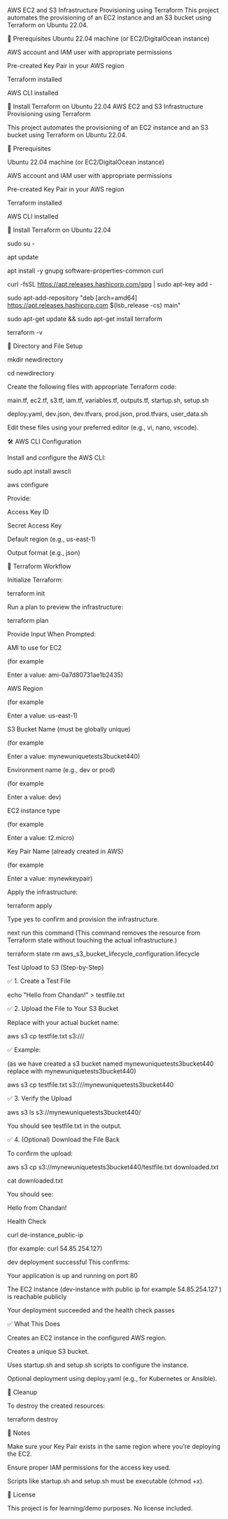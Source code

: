 
AWS EC2 and S3 Infrastructure Provisioning using Terraform
This project automates the provisioning of an EC2 instance and an S3 bucket using Terraform on Ubuntu 22.04.

🔧 Prerequisites
Ubuntu 22.04 machine (or EC2/DigitalOcean instance)

AWS account and IAM user with appropriate permissions

Pre-created Key Pair in your AWS region

Terraform installed

AWS CLI installed

🧱 Install Terraform on Ubuntu 22.04
AWS EC2 and S3 Infrastructure Provisioning using Terraform

This project automates the provisioning of an EC2 instance and an S3 bucket using Terraform on Ubuntu 22.04.

🔧 Prerequisites

Ubuntu 22.04 machine (or EC2/DigitalOcean instance)

AWS account and IAM user with appropriate permissions

Pre-created Key Pair in your AWS region

Terraform installed

AWS CLI installed

🧱 Install Terraform on Ubuntu 22.04

sudo su -

apt update

apt install -y gnupg software-properties-common curl

curl -fsSL https://apt.releases.hashicorp.com/gpg | sudo apt-key add -

sudo apt-add-repository "deb [arch=amd64] https://apt.releases.hashicorp.com $(lsb_release -cs) main"

sudo apt-get update && sudo apt-get install terraform

terraform -v

📁 Directory and File Setup

mkdir newdirectory

cd newdirectory

Create the following files with appropriate Terraform code:

main.tf, ec2.tf, s3.tf, iam.tf, variables.tf, outputs.tf, startup.sh, setup.sh

deploy.yaml, dev.json, dev.tfvars, prod.json, prod.tfvars, user_data.sh

Edit these files using your preferred editor (e.g., vi, nano, vscode).

🛠️ AWS CLI Configuration

Install and configure the AWS CLI:

sudo apt install awscli

aws configure

Provide:

Access Key ID

Secret Access Key

Default region (e.g., us-east-1)

Output format (e.g., json)

🚀 Terraform Workflow

Initialize Terraform:

terraform init

Run a plan to preview the infrastructure:

terraform plan

Provide Input When Prompted:

AMI to use for EC2

(for example

Enter a value: ami-0a7d80731ae1b2435)

AWS Region

(for example

Enter a value: us-east-1)

S3 Bucket Name (must be globally unique)

(for example

Enter a value: mynewuniquetests3bucket440)

Environment name (e.g., dev or prod)

(for example

Enter a value: dev)

EC2 instance type

(for example

Enter a value: t2.micro)

Key Pair Name (already created in AWS)

(for example

Enter a value: mynewkeypair)

Apply the infrastructure:

terraform apply

Type yes to confirm and provision the infrastructure.

next run this command (This command removes the resource from Terraform state without touching the actual infrastructure.)

terraform state rm aws_s3_bucket_lifecycle_configuration.lifecycle

Test Upload to S3 (Step-by-Step)

✅ 1. Create a Test File

echo "Hello from Chandan!" > testfile.txt

✅ 2. Upload the File to Your S3 Bucket

Replace with your actual bucket name:

aws s3 cp testfile.txt s3:///

✅ Example:

(as we have created a s3 bucket named mynewuniquetests3bucket440 replace with mynewuniquetests3bucket440)

aws s3 cp testfile.txt s3:///mynewuniquetests3bucket440

✅ 3. Verify the Upload

aws s3 ls s3://mynewuniquetests3bucket440/

You should see testfile.txt in the output.

✅ 4. (Optional) Download the File Back

To confirm the upload:

aws s3 cp s3://mynewuniquetests3bucket440/testfile.txt downloaded.txt

cat downloaded.txt

You should see:

Hello from Chandan!

Health Check

curl de-instance_public-ip

(for example: curl 54.85.254.127)

dev deployment successful
This confirms:

Your application is up and running on port 80

The EC2 instance (dev-instance with public ip for example 54.85.254.127 ) is reachable publicly

Your deployment succeeded and the health check passes

✅ What This Does

Creates an EC2 instance in the configured AWS region.

Creates a unique S3 bucket.

Uses startup.sh and setup.sh scripts to configure the instance.

Optional deployment using deploy.yaml (e.g., for Kubernetes or Ansible).

🧼 Cleanup

To destroy the created resources:

terraform destroy

📎 Notes

Make sure your Key Pair exists in the same region where you’re deploying the EC2.

Ensure proper IAM permissions for the access key used.

Scripts like startup.sh and setup.sh must be executable (chmod +x).

📁 License

This project is for learning/demo purposes. No license included.
